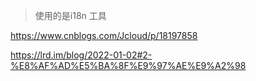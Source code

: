 > 使用的是i18n 工具

https://www.cnblogs.com/Jcloud/p/18197858

https://lrd.im/blog/2022-01-02#2-%E8%AF%AD%E5%BA%8F%E9%97%AE%E9%A2%98